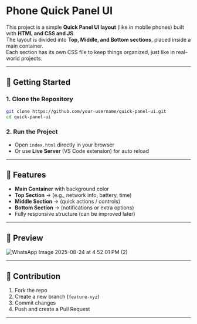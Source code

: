 # Phone Quick Panel UI 

This project is a simple **Quick Panel UI layout** (like in mobile phones) built with **HTML and CSS and JS**.  
The layout is divided into **Top, Middle, and Bottom sections**, placed inside a main container.  
Each section has its own CSS file to keep things organized, just like in real-world projects.

---

## 🚀 Getting Started

### 1. Clone the Repository

```bash
git clone https://github.com/your-username/quick-panel-ui.git
cd quick-panel-ui
````

### 2. Run the Project

* Open `index.html` directly in your browser
* Or use **Live Server** (VS Code extension) for auto reload
  
---

## 🎯 Features

* **Main Container** with background color
* **Top Section** → (e.g., network info, battery, time)
* **Middle Section** → (quick actions / controls)
* **Bottom Section** → (notifications or extra options)
* Fully responsive structure (can be improved later)
  
---

## 📸 Preview
![WhatsApp Image 2025-08-24 at 4 52 01 PM (2)](https://github.com/user-attachments/assets/f2de335f-e6ff-4fd1-b9bb-2902e9c6baba)

---

## 🤝 Contribution

1. Fork the repo
2. Create a new branch (`feature-xyz`)
3. Commit changes
4. Push and create a Pull Request

---
